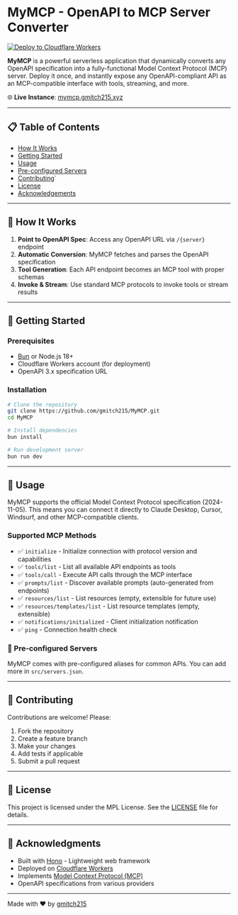 # MyMCP - OpenAPI to MCP Server Converter

[![Deploy to Cloudflare Workers](https://img.shields.io/badge/Deploy%20to-Cloudflare%20Workers-orange)](https://workers.cloudflare.com/)

**MyMCP** is a powerful serverless application that dynamically converts any OpenAPI specification into a fully-functional Model Context Protocol (MCP) server. Deploy it once, and instantly expose any OpenAPI-compliant API as an MCP-compatible interface with tools, streaming, and more.

🌐 **Live Instance**: [mymcp.gmitch215.xyz](https://mymcp.gmitch215.xyz)

---

## 📋 Table of Contents

- [How It Works](#-how-it-works)
- [Getting Started](#-getting-started)
- [Usage](#-usage)
- [Pre-configured Servers](#-pre-configured-servers)
- [Contributing](#-contributing)`
- [License](#-license)
- [Acknowledgements](#-acknowledgments)

---

## 🎯 How It Works

1. **Point to OpenAPI Spec**: Access any OpenAPI URL via `/{server}` endpoint
2. **Automatic Conversion**: MyMCP fetches and parses the OpenAPI specification
3. **Tool Generation**: Each API endpoint becomes an MCP tool with proper schemas
4. **Invoke & Stream**: Use standard MCP protocols to invoke tools or stream results

---

## 🚀 Getting Started

### Prerequisites

- [Bun](https://bun.sh/) or Node.js 18+
- Cloudflare Workers account (for deployment)
- OpenAPI 3.x specification URL

### Installation

```bash
# Clone the repository
git clone https://github.com/gmitch215/MyMCP.git
cd MyMCP

# Install dependencies
bun install

# Run development server
bun run dev
```

---

## 📖 Usage

MyMCP supports the official Model Context Protocol specification (2024-11-05). This means you can connect it directly to Claude Desktop, Cursor, Windsurf, and other MCP-compatible clients.

### Supported MCP Methods

- ✅ `initialize` - Initialize connection with protocol version and capabilities
- ✅ `tools/list` - List all available API endpoints as tools
- ✅ `tools/call` - Execute API calls through the MCP interface
- ✅ `prompts/list` - Discover available prompts (auto-generated from endpoints)
- ✅ `resources/list` - List resources (empty, extensible for future use)
- ✅ `resources/templates/list` - List resource templates (empty, extensible)
- ✅ `notifications/initialized` - Client initialization notification
- ✅ `ping` - Connection health check

### 🔧 Pre-configured Servers

MyMCP comes with pre-configured aliases for common APIs. You can add more in `src/servers.json`.

---

## 🤝 Contributing

Contributions are welcome! Please:

1. Fork the repository
2. Create a feature branch
3. Make your changes
4. Add tests if applicable
5. Submit a pull request

---

## 📄 License

This project is licensed under the MPL License. See the [LICENSE](LICENSE) file for details.

---

## 🙏 Acknowledgments

- Built with [Hono](https://hono.dev/) - Lightweight web framework
- Deployed on [Cloudflare Workers](https://workers.cloudflare.com/)
- Implements [Model Context Protocol (MCP)](https://modelcontextprotocol.io/)
- OpenAPI specifications from various providers

---

Made with ❤️ by [gmitch215](https://github.com/gmitch215)
